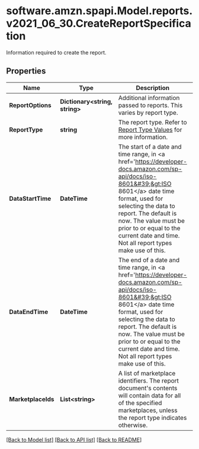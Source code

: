 # software.amzn.spapi.Model.reports.v2021_06_30.CreateReportSpecification
Information required to create the report.

## Properties

Name | Type | Description | Notes
------------ | ------------- | ------------- | -------------
**ReportOptions** | **Dictionary&lt;string, string&gt;** | Additional information passed to reports. This varies by report type. | [optional] 
**ReportType** | **string** | The report type. Refer to [Report Type Values](https://developer-docs.amazon.com/sp-api/docs/report-type-values) for more information. | 
**DataStartTime** | **DateTime** | The start of a date and time range, in &lt;a href&#x3D;&#39;https://developer-docs.amazon.com/sp-api/docs/iso-8601&#39;&gt;ISO 8601&lt;/a&gt; date time format, used for selecting the data to report. The default is now. The value must be prior to or equal to the current date and time. Not all report types make use of this. | [optional] 
**DataEndTime** | **DateTime** | The end of a date and time range, in &lt;a href&#x3D;&#39;https://developer-docs.amazon.com/sp-api/docs/iso-8601&#39;&gt;ISO 8601&lt;/a&gt; date time format, used for selecting the data to report. The default is now. The value must be prior to or equal to the current date and time. Not all report types make use of this. | [optional] 
**MarketplaceIds** | **List&lt;string&gt;** | A list of marketplace identifiers. The report document&#39;s contents will contain data for all of the specified marketplaces, unless the report type indicates otherwise. | 

[[Back to Model list]](../README.md#documentation-for-models) [[Back to API list]](../README.md#documentation-for-api-endpoints) [[Back to README]](../README.md)

